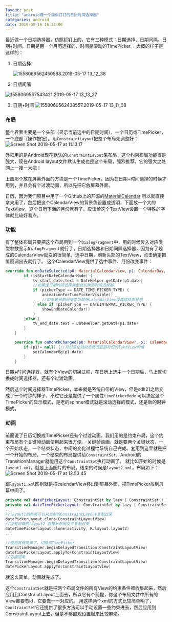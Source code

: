 ```yaml
---
layout: post
title: "android做一个类似钉钉的日历时间选择器"
categories: android
date: 2019-05-16 16:23:00
---
```


最近做一个日期选择器，仿照钉钉上的，它有三种模式：日期选择、日期间隔、日期+时间。日期是用一个月历选择的，时间是滚动的TimePicker。
大概的样子是这样的：

1. 日期选择

    ![1558069562450588.2019-05-17 13_12_38](http://img.muliba.net/2019-05-17-1558069562450588.2019-05-17%2013_12_38.gif)

2. 日期间隔

 ![1558069567543421.2019-05-17 13_13_27](http://img.muliba.net/2019-05-17-1558069567543421.2019-05-17%2013_13_27.gif)




3. 日期+时间
![1558069562438557.2019-05-17 13_11_08](http://img.muliba.net/2019-05-17-1558069562438557.2019-05-17%2013_11_08.gif)




<!-- more -->

### 布局
整个界面主要是一个头部（显示当前选中的日期时间），一个日历或TimePicker，一个底部（操作按钮）。用`ConstraintLayout`把整个布局先调整好：
![Screen Shot 2019-05-17 at 11.13.17](http://img.muliba.net/2019-05-17-Screen%20Shot%202019-05-17%20at%2011.13.17.png)

外框用的是Android现在默认的`ConstraintLayout`来布局，这个约束布局功能很是强大，现在Android layout文件默认生成也是这个布局，强烈推荐，它的强大之处网上一搜一大把！

上图那个放在屏幕外面的方块是一个TimePicker，因为在日期+时间选择的时候才用到，并且会有个过渡动画，所以先把它放屏幕外面。

日历，因为我们项目中用了一个Github上的开源的[MaterialCalendar](https://github.com/prolificinteractive/material-calendarview) 所以就直接拿来用了，然后把这个CalendarView的背景色设置成透明，下面放一个大的TextView，这个日历下面的月份就有了。应该给这个TextView设置一个特殊的字体就比较好看点。

### 功能
有了整体布局只要把这个布局用到一个`DialogFragment`中，用的时候传入对应类型参数显示`DialogFragment`就行了，日期选择器和日期间隔选择器，因为有了现成的CalendarView就变的很简单，选中日期，刷新头部的TextView，点击确定把值回调出去就行了。
这个CalendarView提供了选中事件、月份改变事件：

```kotlin
override fun onDateSelected(p0: MaterialCalendarView, p1: CalendarDay, p2: Boolean) {
        if (isStartDateCalendarMode) {
            tv_start_date.text = DateHelper.getDate(p1.date)
            //如果是日期时间选择类型就切换到时间选择器
            if (pickerType == DATE_TIME_PICKER_TYPE) {
                animationForTimePickerVisible()
                //如果是日期间隔类型就把calendarView设置成结束日期
            } else if (pickerType == DATEINTERVAL_PICKER_TYPE) {
                showEndDateCalendar()
            }
        }else {
            tv_end_date.text = DateHelper.getDate(p1.date)
        }
    }

    override fun onMonthChanged(p0: MaterialCalendarView?, p1: CalendarDay?) {
        if (p1!= null) {//月份变化就动态修改底部月份的TextView的值
            setCalendarBg(p1.date)
        }
    }
```

日期+时间选择器，就有个View的切换过程，在日历上选中一个日期后，马上就切换成时间选择器，还有个过渡动画。

然后这个时间选择器TimePicker，本来就是系统自带的View，但是sdk21之后变成了一个时钟的样子，不过它还是提供了一个属性`timePickerMode` 可以决定这个TimePicker的显示模式，是老的spinner模式就是滚动选择的模式，还是新的时钟模式。

### 动画
前面说了日历切换成TimePicker还有个过渡动画，我们用的是约束布局，这个约束布局有个关键帧动画使用起来很方便。
关键帧动画，就是要两个关键状态，一个开始状态，一个结束状态，中间的变化过程给系统自己完成。套用到这里就是把一个开始的布局，一个结束的布局提供给`ConstraintSet`，Android的TransitionManager就能用这个`ConstraintSet`执行动画了。
就比如开始的时候是`layout1.xml`，就是上面图片的布局。结束的时候是`layout2.xml`，布局如下：
![Screen Shot 2019-05-17 at 12.53.45](http://img.muliba.net/2019-05-17-Screen%20Shot%202019-05-17%20at%2012.53.45.png)

跟`layout1.xml`区别就是把calendarView移出到屏幕外面，把TimePicker放到屏幕中间了。

```kotlin
private val datePickerLayout: ConstraintSet by lazy { ConstraintSet() }
private val dateTimePickerLayout: ConstraintSet by lazy { ConstraintSet() }
...
//layout1的布局可以从当前的ConstraintLayout复制过来
datePickerLayout.clone(ConstraintLayoutView)
//没有加载的layout2 直接从布局文件复制过来
dateTimePickerLayout.clone(activity, R.layout.layout2)
...

//使用就很简单了，切换成TimePicker
TransitionManager.beginDelayedTransition(ConstraintLayoutView)
dateTimePickerLayout.applyTo(ConstraintLayoutView)
//切换回来
TransitionManager.beginDelayedTransition(ConstraintLayoutView)
datePickerLayout.applyTo(ConstraintLayoutView)

```
就这么简单，动画就完成了。

这个`ConstraintSet`就是把两个布局文件的所有View的约束条件都收集起来，然后应用到ConstraintLayout上面去，所以它有个前提，你这个布局文件中所有的View都要有id，它要做一一对应的。
用这样两个xml的方式比较简单明了，`ConstraintSet`它还提供了很多方法可以手动设置一些约束进去，然后应用到ConstraintLayout上去，但是不够直观设置起来比较麻烦。